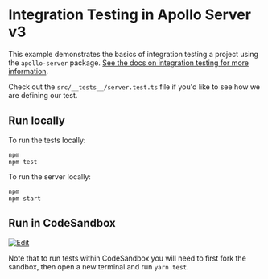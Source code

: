 # Integration Testing in Apollo Server v3

This example demonstrates the basics of integration testing a project using the `apollo-server` package. [See the docs on integration testing for more information](https://www.apollographql.com/docs/apollo-server/testing/testing/).

Check out the `src/__tests__/server.test.ts` file if you'd like to see how we are defining our test.

## Run locally

To run the tests locally:

```shell
npm
npm test
```

To run the server locally:

```shell
npm
npm start
```

## Run in CodeSandbox

<a href="https://codesandbox.io/s/github/apollographql/docs-examples/tree/main/apollo-server/v3/integration-testing?fontsize=14&hidenavigation=1&initialpath=%2Fgraphql&theme=dark">
  <img alt="Edit" src="https://codesandbox.io/static/img/play-codesandbox.svg">
</a>

Note that to run tests within CodeSandbox you will need to first fork the sandbox, then open a new terminal and run `yarn test`.
